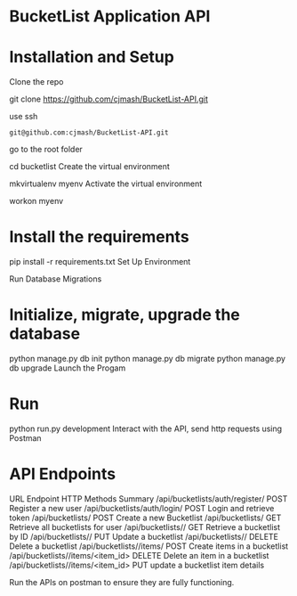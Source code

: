 # BucketList Application API


# Installation and Setup

Clone the repo

git clone https://github.com/cjmash/BucketList-API.git

use ssh 

    git@github.com:cjmash/BucketList-API.git

go to the root folder

cd bucketlist
Create the virtual environment

mkvirtualenv myenv
Activate the virtual environment

workon myenv
# Install the requirements

pip install -r requirements.txt
Set Up Environment


Run Database Migrations

# Initialize, migrate, upgrade the database

python manage.py db init
python manage.py db migrate
python manage.py db upgrade
Launch the Progam

# Run

python run.py development
Interact with the API, send http requests using Postman

# API Endpoints

URL Endpoint	                     HTTP Methods	Summary
/api/bucketlists/auth/register/         POST	    Register a new user
/api/bucketlists/auth/login/	            POST	Login and retrieve token
/api/bucketlists/	                    POST	Create a new Bucketlist
/api/bucketlists/	                    GET	     Retrieve all bucketlists for user
/api/bucketlists/<id>/              	GET	     Retrieve a bucketlist by ID
/api/bucketlists/<id>/	                PUT	     Update a bucketlist
/api/bucketlists/<id>/	                DELETE	 Delete a bucketlist
/api/bucketlists/<id>/items/            POST	 Create items in a bucketlist
/api/bucketlists/<id>/items/<item_id>	DELETE	 Delete an item in a bucketlist
/api/bucketlists/<id>/items/<item_id>	PUT   	update a bucketlist item details

Run the APIs on postman to ensure they are fully functioning.
